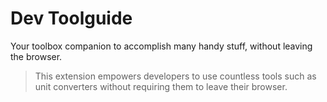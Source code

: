 # Dev Toolguide

Your toolbox companion to accomplish many handy stuff, without leaving the browser.

> This extension empowers developers to use countless tools such as unit converters  without requiring them to leave their browser.
